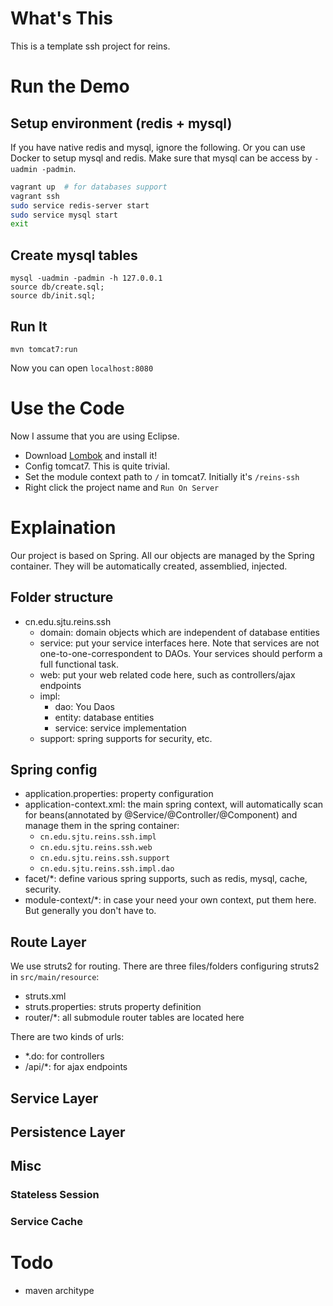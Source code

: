 # What's This
This is a template ssh project for reins.

# Run the Demo
## Setup environment (redis + mysql)
If you have native redis and mysql, ignore the following. Or you can use Docker to setup mysql and redis. Make sure that mysql can be access by `-uadmin -padmin`.
```bash
vagrant up  # for databases support
vagrant ssh
sudo service redis-server start
sudo service mysql start
exit
```

## Create mysql tables
```
mysql -uadmin -padmin -h 127.0.0.1
source db/create.sql;
source db/init.sql;
```

## Run It
```
mvn tomcat7:run
```

Now you can open `localhost:8080`

# Use the Code
Now I assume that you are using Eclipse.

+ Download [Lombok](https://projectlombok.org/download.html) and install it!
+ Config tomcat7. This is quite trivial.
+ Set the module context path to `/` in tomcat7. Initially it's `/reins-ssh` 
+ Right click the project name and `Run On Server`

# Explaination
Our project is based on Spring. All our objects are managed by the Spring container. They will be automatically created, assemblied, injected.

## Folder structure
+ cn.edu.sjtu.reins.ssh
    + domain: domain objects which are independent of database entities
    + service: put your service interfaces here. Note that services are not one-to-one-correspondent to DAOs. Your services should perform a full functional task.
    + web: put your web related code here, such as controllers/ajax endpoints
    + impl:
        + dao: You Daos
        + entity: database entities
        + service: service implementation
    + support: spring supports for security, etc.

## Spring config
+ application.properties: property configuration
+ application-context.xml: the main spring context, will automatically scan for beans(annotated by @Service/@Controller/@Component) and manage them in the spring container:
    + `cn.edu.sjtu.reins.ssh.impl`
    + `cn.edu.sjtu.reins.ssh.web`
    + `cn.edu.sjtu.reins.ssh.support`
    + `cn.edu.sjtu.reins.ssh.impl.dao`
+ facet/*: define various spring supports, such as redis, mysql, cache, security.
+ module-context/*: in case your need your own context, put them here. But generally you don't have to.

## Route Layer
We use struts2 for routing. There are three files/folders configuring struts2 in `src/main/resource`:

+ struts.xml
+ struts.properties: struts property definition
+ router/*: all submodule router tables are located here

There are two kinds of urls:

+ *.do: for controllers
+ /api/*: for ajax endpoints

## Service Layer

## Persistence Layer

## Misc
### Stateless Session
### Service Cache

# Todo
+ maven architype